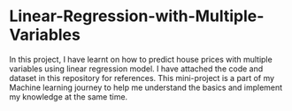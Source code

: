 # Linear-Regression-with-Multiple-Variables

In this project, I have learnt on how to predict house prices with multiple variables using linear regression model. I have attached the code and dataset in this repository for references. This mini-project is a part of my Machine learning journey to help me understand the basics and implement my knowledge at the same time.
